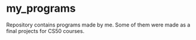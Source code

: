 # my_programs
Repository contains programs made by me. Some of them were made as a final projects for CS50 courses.
